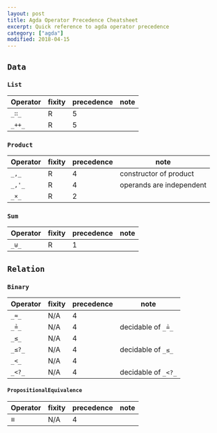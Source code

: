 ```yaml
---
layout: post
title: Agda Operator Precedence Cheatsheet
excerpt: Quick reference to agda operator precedence
category: ["agda"]
modified: 2018-04-15
---
```


## `Data`

###  `List`

| Operator | fixity | precedence | note |
| -------- | ------ | ---------- | ---- |
| `_∷_`    | R      | 5          |      |
| `_++_`   | R      | 5          |      |

### `Product`

| Operator | fixity | precedence | note                     |
| -------- | ------ | ---------- | ------------------------ |
| `_,_`    | R      | 4          | constructor of product   |
| `_,'_`   | R      | 4          | operands are independent |
| `_×_`    | R      | 2          |                          |

### `Sum`

| Operator | fixity | precedence | note |
| -------- | ------ | ---------- | ---- |
| `_⊎_`    | R      | 1          |      |

## `Relation`

### `Binary`

| Operator | fixity | precedence | note                |
| -------- | ------ | ---------- | ------------------- |
| `_≈_`    | N/A    | 4          |                     |
| `_≟_`    | N/A    | 4          | decidable of `_≟_`  |
| `_≤_`    | N/A    | 4          |                     |
| `_≤?_`   | N/A    | 4          | decidable of `_≤_`  |
| `_<_`    | N/A    | 4          |                     |
| `_<?_`   | N/A    | 4          | decidable of `_<?_` |

#### `PropositionalEquivalence`

| Operator | fixity | precedence | note |
| -------- | ------ | ---------- | ---- |
| ≡        | N/A    | 4          |      |

